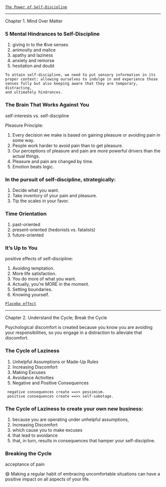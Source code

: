 [`The Power of Self-Discipline`](https://www.amazon.com/Power-Self-Discipline-Exercises-Self-Control-Disciplined-ebook/dp/B097LRK6D8)
___
Chapter 1. Mind Over Matter


### 5 Mental Hindrances to Self-Discipline
1. giving in to the ϐive senses
2. animosity and malice
3. apathy and laziness
4. anxiety and remorse
5. hesitation and doubt

```
To attain self-discipline, we need to put sensory information in its
proper context: allowing ourselves to indulge in and experience those
senses fully but also keeping aware that they are temporary, distracting,
and ultimately hindrances.
```

### The Brain That Works Against You

self-interests vs. self-discipline

Pleasure Principle:
1. Every decision we make is based on gaining pleasure or avoiding pain in some way.
2. People work harder to avoid pain than to get pleasure. 
3. Our perceptions of pleasure and pain are more powerful drivers than the actual things.
4. Pleasure and pain are changed by time.
5. Emotion beats logic.

### In the pursuit of self-discipline, strategically:
1. Decide what you want. 
2. Take inventory of your pain and pleasure. 
3. Tip the scales in your favor.


### Time Orientation
1. past-oriented
2. present-oriented (hedonists vs. fatalists)
3. future-oriented 

### It’s Up to You

positive effects of self-discipline:
1. Avoiding temptation. 
2. More life satisfaction.
3. You do more of what you want. 
4. Actually, you’re MORE in the moment.
5. Setting boundaries.
6. Knowing yourself.

[`Placebo effect`](https://en.wikipedia.org/wiki/Placebo)
___
Chapter 2. Understand the Cycle; Break the Cycle

Psychological discomfort is created because you know you are avoiding your responsibilities, so you engage in a distraction to alleviate that discomfort.

### The Cycle of Laziness
1. Unhelpful Assumptions or Made-Up Rules
2. Increasing Discomfort
3. Making Excuses
4. Avoidance Activities
5. Negative and Positive Consequences

```
 negative consequences create ==>> pessimism.
 positive consequences create ==>> self-sabotage.
 ```

### The Cycle of Laziness to create your own new business:
1. because you are operating under unhelpful assumptions, 
2. Increasing Discomfort
3. which cause you to make excuses 
4. that lead to avoidance 
5. that, in turn, results in consequences that hamper your self-discipline.


### Breaking the Cycle

acceptance of pain

:smile: Making a regular habit of embracing uncomfortable situations can have a positive impact on all aspects of your life.